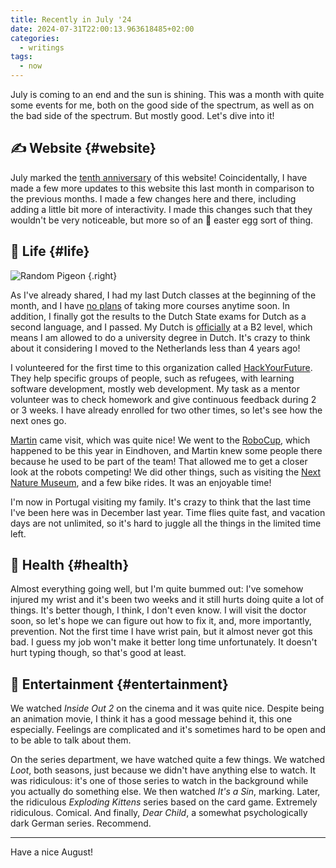 ```yaml
---
title: Recently in July '24
date: 2024-07-31T22:00:13.963618485+02:00
categories:
  - writings
tags:
  - now
---
```


July is coming to an end and the sun is shining. This was a month with quite some events for me, both on the good side of the spectrum, as well as on the bad side of the spectrum. But mostly good. Let's dive into it!

<!--more-->

## ✍️ Website {#website}

July marked the [tenth anniversary](/2024/07/12/a-decade-of-blogging/) of this website! Coincidentally, I have made a few more updates to this website this last month in comparison to the previous months. I made a few changes here and there, including adding a little bit more of interactivity. I made this changes such that they wouldn't be very noticeable, but more so of an 🥚 easter egg sort of thing.

## 🍄 Life {#life}

![Random Pigeon](image:2024-07-31-pigeon)
{.right}

As I've already shared, I had my last Dutch classes at the beginning of the month, and I have [no plans](/2024/07/04/taking-an-indefinite-break-from-dutch-classes/) of taking more courses anytime soon. In addition, I finally got the results to the Dutch State exams for Dutch as a second language, and I passed. My Dutch is [officially](/2024/07/23/dutch-b2/) at a B2 level, which means I am allowed to do a university degree in Dutch. It's crazy to think about it considering I moved to the Netherlands less than 4 years ago!

I volunteered for the first time to this organization called [HackYourFuture](https://www.hackyourfuture.net/). They help specific groups of people, such as refugees, with learning software development, mostly web development. My task as a mentor volunteer was to check homework and give continuous feedback during 2 or 3 weeks. I have already enrolled for two other times, so let's see how the next ones go.

[Martin](https://mew.tv/) came visit, which was quite nice! We went to the [RoboCup](https://2024.robocup.org/), which happened to be this year in Eindhoven, and Martin knew some people there because he used to be part of the team! That allowed me to get a closer look at the robots competing! We did other things, such as visiting the [Next Nature Museum](https://nextnature.museum/en), and a few bike rides. It was an enjoyable time!

I'm now in Portugal visiting my family. It's crazy to think that the last time I've been here was in December last year. Time flies quite fast, and vacation days are not unlimited, so it's hard to juggle all the things in the limited time left.

## 💪 Health {#health}

Almost everything going well, but I'm quite bummed out: I've somehow injured my wrist and it's been two weeks and it still hurts doing quite a lot of things. It's better though, I think, I don't even know. I will visit the doctor soon, so let's hope we can figure out how to fix it, and, more importantly, prevention. Not the first time I have wrist pain, but it almost never got this bad. I guess my job won't make it better long time unfortunately. It doesn't hurt typing though, so that's good at least.

## 🍿 Entertainment {#entertainment}

We watched *Inside Out 2* on the cinema and it was quite nice. Despite being an animation movie, I think it has a good message behind it, this one especially. Feelings are complicated and it's sometimes hard to be open and to be able to talk about them.

On the series department, we have watched quite a few things. We watched *Loot*, both seasons, just because we didn't have anything else to watch. It was ridiculous: it's one of those series to watch in the background while you actually do something else. We then watched *It's a Sin*, marking. Later, the ridiculous *Exploding Kittens* series based on the card game. Extremely ridiculous. Comical. And finally, *Dear Child*, a somewhat psychologically dark German series. Recommend.

<hr>

Have a nice August!
